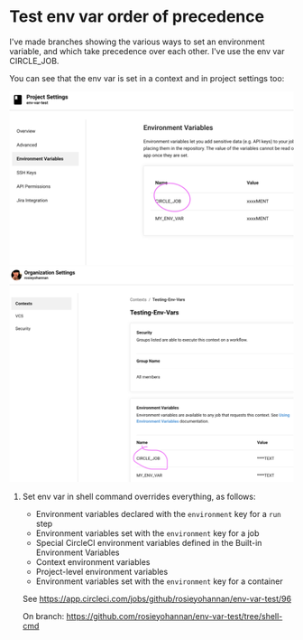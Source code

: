 # Test env var order of precedence

I've made branches showing the various ways to set an environment variable, and which take precedence over each other. I've use the env var CIRCLE_JOB.

You can see that the env var is set in a context and in project settings too:

![env var set in project settings](projectsettings.png)
![env var set in context](context.png)

1. Set env var in shell command overrides everything, as follows:

    * Environment variables declared with the `environment` key for a `run` step
    * Environment variables set with the `environment` key for a job
    * Special CircleCI environment variables defined in the Built-in Environment Variables
    * Context environment variables 
    * Project-level environment variables
    * Environment variables set with the `environment` key for a container

    See https://app.circleci.com/jobs/github/rosieyohannan/env-var-test/96

    On branch: https://github.com/rosieyohannan/env-var-test/tree/shell-cmd


